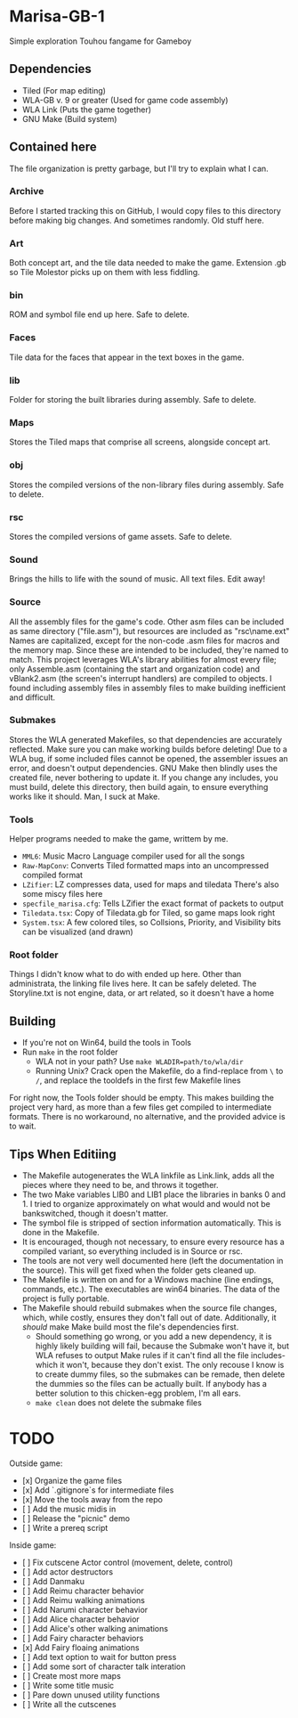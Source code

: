 # Marisa-GB-1
Simple exploration Touhou fangame for Gameboy

## Dependencies
<ul>
<li />Tiled (For map editing)
<li />WLA-GB v. 9 or greater (Used for game code assembly)
<li />WLA Link (Puts the game together)
<li />GNU Make (Build system)
</ul>

## Contained here

The file organization is pretty garbage, but I'll try to explain what I can.

### Archive
Before I started tracking this on GitHub, I would copy files to this directory before making big changes. And sometimes randomly. Old stuff here.

### Art
Both concept art, and the tile data needed to make the game. Extension .gb so Tile Molestor picks up on them with less fiddling.

### bin
ROM and symbol file end up here. Safe to delete.

### Faces
Tile data for the faces that appear in the text boxes in the game.

### lib
Folder for storing the built libraries during assembly. Safe to delete.

### Maps
Stores the Tiled maps that comprise all screens, alongside concept art.

### obj
Stores the compiled versions of the non-library files during assembly. Safe to delete.

### rsc
Stores the compiled versions of game assets. Safe to delete.

### Sound
Brings the hills to life with the sound of music. All text files. Edit away!

### Source
All the assembly files for the game's code. Other asm files can be included as same directory ("file.asm"), but resources are included as "rsc\name.ext"
Names are capitalized, except for the non-code .asm files for macros and the memory map. Since these are intended to be included, they're named to match.
This project leverages WLA's library abilities for almost every file; only Assemble.asm (containing the start and organization code) and vBlank2.asm (the screen's interrupt handlers) are compiled to objects.
I found including assembly files in assembly files to make building inefficient and difficult.

### Submakes
Stores the WLA generated Makefiles, so that dependencies are accurately reflected. Make sure you can make working builds before deleting! Due to a WLA bug, if some included files cannot be opened, the assembler issues an error, and doesn't output dependencies. GNU Make then blindly uses the created file, never bothering to update it.
If you change any includes, you must build, delete this directory, then build again, to ensure everything works like it should.
Man, I suck at Make.

### Tools
Helper programs needed to make the game, writtem by me.
- `MML6`: Music Macro Language compiler used for all the songs
- `Raw-MapConv`: Converts Tiled formatted maps into an uncompressed compiled format
- `LZifier`: LZ compresses data, used for maps and tiledata
There's also some miscy files here
- `specfile_marisa.cfg`: Tells LZifier the exact format of packets to output
- `Tiledata.tsx`: Copy of Tiledata.gb for Tiled, so game maps look right
- `System.tsx`: A few colored tiles, so Collsions, Priority, and Visibility bits can be visualized (and drawn)


### Root folder
Things I didn't know what to do with ended up here. Other than administrata, the linking file lives here. It can be safely deleted.
The Storyline.txt is not engine, data, or art related, so it doesn't have a home

## Building
- If you're not on Win64, build the tools in Tools
- Run `make` in the root folder
    - WLA not in your path? Use `make WLADIR=path/to/wla/dir`
    - Running Unix? Crack open the Makefile, do a find-replace from `\` to `/`, and replace the tooldefs in the first few Makefile lines

For right now, the Tools folder should be empty. This makes building the project very hard, as more than a few files get compiled to intermediate formats.
There is no workaround, no alternative, and the provided advice is to wait.

## Tips When Editiing
- The Makefile autogenerates the WLA linkfile as Link.link, adds all the pieces where they need to be, and throws it together.
- The two Make variables LIB0 and LIB1 place the libraries in banks 0 and 1. I tried to organize approximately on what would and would not be bankswitched, though it doesn't matter.
- The symbol file is stripped of section information automatically. This is done in the Makefile.
- It is encouraged, though not necessary, to ensure every resource has a compiled variant, so everything included is in Source or rsc.
- The tools are not very well documented here (left the documentation in the source). This will get fixed when the folder gets cleaned up.
- The Makefile is written on and for a Windows machine (line endings, commands, etc.). The executables are win64 binaries. The data of the project is fully portable.
- The Makefile should rebuild submakes when the source file changes, which, while costly, ensures they don't fall out of date. Additionally, it _should_ make Make build most the file's dependencies first.
    - Should something go wrong, or you add a new dependency, it is highly likely building will fail, because the Submake won't have it, but WLA refuses to output Make rules if it can't find all the file includes- which it won't, because they don't exist. The only recouse I know is to create dummy files, so the submakes can be remade, then delete the dummies so the files can be actually built. If anybody has a better solution to this chicken-egg problem, I'm all ears.
    - `make clean` does not delete the submake files

# TODO
Outside game:
<ul>
<li />[x] Organize the game files
<li />[x] Add `.gitignore`s for intermediate files
<li />[x] Move the tools away from the repo
<li />[ ] Add the music midis in
<li />[ ] Release the "picnic" demo
<li />[ ] Write a prereq script
</ul>
Inside game:
<ul>
<li />[ ] Fix cutscene Actor control (movement, delete, control)
<li />[ ] Add actor destructors
<li />[ ] Add Danmaku
<li />[ ] Add Reimu character behavior
<li />[ ] Add Reimu walking animations
<li />[ ] Add Narumi character behavior
<li />[ ] Add Alice character behavior
<li />[ ] Add Alice's other walking animations
<li />[ ] Add Fairy character behaviors
<li />[x] Add Fairy floaing animations
<li />[ ] Add text option to wait for button press
<li />[ ] Add some sort of character talk interation
<li />[ ] Create most more maps
<li />[ ] Write some title music
<li />[ ] Pare down unused utility functions
<li />[ ] Write all the cutscenes
</ul>

